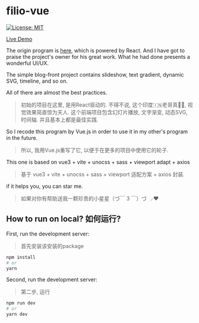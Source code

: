 # filio-vue

[![License: MIT](https://img.shields.io/badge/License-MIT-yellow.svg)](https://opensource.org/licenses/MIT)

[Live Demo](https://www.ayushsingh.co.in)

The origin program is [here](https://github.com/ayush013/folio.git), which is powered by React. And I have got to praise the project's owner for his great work. What he had done presents a wonderful UI/UX. 

The simple blog-front project contains slideshow, text gradient, dynamic SVG, timeline, and so on.

All of there are almost the best practices.
>初始的项目在这里, 是用React驱动的. 不得不说, 这个印度🇮🇳老哥真🐂🍺, 视觉效果简直惊为天人. 这个前端项目包含幻灯片播放, 文字渐变, 动态SVG, 时间轴. 并且基本上都是最佳实践.

So I recode this program by Vue.js in order to use it in my other's program in the future.
> 所以, 我用Vue.js重写了它, 以便于在更多的项目中使用它的轮子.

This one is based on vue3 + vite + unocss + sass + viewport adapt + axios

> 基于 vue3 + vite + unocss + sass + viewport 适配方案 + axios 封装.

if it helps you, you can star me.
> 如果对你有帮助送我一颗珍贵的小星星（づ￣ 3 ￣）づ ╭❤ 

## How to run on local?  如何运行?

First, run the development server: 
>首先安装该安装的package
```bash
npm install
# or
yarn
```
Second, run the development server: 
>第二步, 运行

```bash
npm run dev
# or
yarn dev
```

